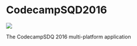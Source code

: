 # CodecampSQD2016

![](http://codecampsdq.com/wp-content/uploads/2015/07/CodeCampSDQ2_Logo-11-e1448727184614.jpg)

The CodecampSDQ 2016 multi-platform application 
